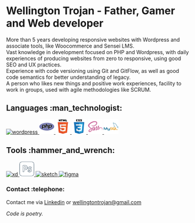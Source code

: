 <h1>Wellington Trojan - Father, Gamer and Web developer</h1>

<p>More than 5 years developing responsive websites with Wordpress and associate tools, like Woocommerce and Sensei LMS.<br>Vast knowledge in development focused on PHP and Wordpress, with daily experiences of producing websites from zero to responsive, using good SEO and UX practices.<br>Experience with code versioning using Git and GitFlow, as well as good code semantics for better understanding of legacy.<br>A person who likes new things and positive work experiences, facility to work in groups, used with agile methodologies like SCRUM.</p>

<h2 align="left">Languages :man_technologist:</h2>
<p align="left"> 
<a href="https://wordpress.org" target="_blank"> <img src="https://cdn.iconscout.com/icon/free/png-512/wordpress-35-569289.png" alt="wordpress" width="40" height="40"/> </a> 
<a href="https://www.php.net" target="_blank"> <img src="https://raw.githubusercontent.com/devicons/devicon/master/icons/php/php-original.svg" alt="php" width="40" height="40"/> </a> 
<a href="https://www.w3.org/html/" target="_blank"> <img src="https://raw.githubusercontent.com/devicons/devicon/master/icons/html5/html5-original-wordmark.svg" alt="html5" width="40" height="40"/> </a> 
<a href="https://www.w3schools.com/css/" target="_blank"> <img src="https://raw.githubusercontent.com/devicons/devicon/master/icons/css3/css3-original-wordmark.svg" alt="css3" width="40" height="40"/> </a> 
<a href="https://sass-lang.com" target="_blank"> <img src="https://raw.githubusercontent.com/devicons/devicon/master/icons/sass/sass-original.svg" alt="sass" width="40" height="40"/> </a> 
<a href="https://www.mysql.com/" target="_blank"> <img src="https://raw.githubusercontent.com/devicons/devicon/master/icons/mysql/mysql-original-wordmark.svg" alt="mysql" width="40" height="40"/> </a> 
</p>
<h2 align="left">Tools	:hammer_and_wrench:</h2>
<a href="https://www.adobe.com/products/xd.html" target="_blank"> <img src="https://cdn.worldvectorlogo.com/logos/adobe-xd.svg" alt="xd" width="40" height="40"/> </a>
<a href="https://www.photoshop.com/en" target="_blank"> <img src="https://raw.githubusercontent.com/devicons/devicon/master/icons/photoshop/photoshop-line.svg" alt="photoshop" width="40" height="40"/> </a> 
<a href="https://www.sketch.com/" target="_blank"> <img src="https://www.vectorlogo.zone/logos/sketchapp/sketchapp-icon.svg" alt="sketch" width="40" height="40"/> </a> 
<a href="https://www.figma.com/" target="_blank"> <img src="https://www.vectorlogo.zone/logos/figma/figma-icon.svg" alt="figma" width="40" height="40"/> </a>

<h3 align="left">Contact :telephone:</h3>
<p>Contact me via <a href="https://www.linkedin.com/in/welltrojan/" target="_BLANK">Linkedin</a> or <a href="mailto:wellingtontrojan@gmail.com" target="_BLANK">wellingtontrojan@gmail.com</a></p> 

<em>Code is poetry.</em>
